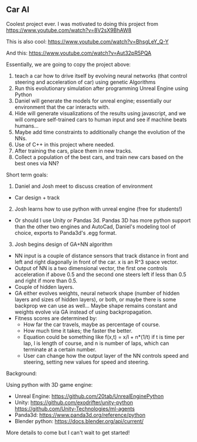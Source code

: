## Car AI

Coolest project ever. I was motivated to doing this project from https://www.youtube.com/watch?v=8V2sX9BhAW8

This is also cool: https://www.youtube.com/watch?v=BhsgLeY_Q-Y

And this: https://www.youtube.com/watch?v=Aut32pR5PQA

Essentially, we are going to copy the project above:
1. teach a car how to drive itself by evolving neural networks (that control steering and acceleration of car) using genetic Algorithms
2. Run this evolutionary simulation after programming Unreal Engine using Python
3. Daniel will generate the models for unreal engine; essentially our environment that the car interacts with.
4. Hide will generate visualizations of the results using javascript, and we will compare self-trained cars to human input and see if machine beats humans...
5. Maybe add time constraints to additionally change the evolution of the NNs.
6. Use of C++ in this project where needed.
7. After training the cars, place them in new tracks.
8. Collect a population of the best cars, and train new cars based on the best ones via NN?

Short term goals:
1. Daniel and Josh meet to discuss creation of environment
  * Car design + track
2. Josh learns how to use python with unreal engine (free for students!)
  * Or should I use Unity or Pandas 3d. Pandas 3D has more python support than the other two engines and AutoCad, Daniel's modeling tool of choice, exports to Panda3d's .egg format.
3. Josh begins design of GA+NN algorithm
  * NN input is a couple of distance sensors that track distance in front and left and right diagonally in front of the car. x is an R^3 space vector.
  * Output of NN is a two dimensional vector, the first one controls acceleration if above 0.5 and the second one steers left if less than 0.5 and right if more than 0.5.
  * Couple of hidden layers.
  * GA either evolves weights, neural network shape (number of hidden layers and sizes of hidden layers), or both, or maybe there is some backprop we can use as well... Maybe shape remains constant and weights evolve via GA instead of using backpropagation.
  * Fitness scores are determined by:
    * How far the car travels, maybe as percentage of course.
    * How much time it takes; the faster the better.
    * Equation could be something like f(x,t) = x/l + n*(1/t) if t is time per lap, l is length of course, and n is number of laps, which can terminate at a certain number.
    * User can change how the output layer of the NN controls speed and steering, setting new values for speed and steering.

Background:

Using python with 3D game engine:
* Unreal Engine: https://github.com/20tab/UnrealEnginePython
* Unity: https://github.com/exodrifter/unity-python https://github.com/Unity-Technologies/ml-agents
* Panda3d: https://www.panda3d.org/reference/python
* Blender python: https://docs.blender.org/api/current/


More details to come but I can't wait to get started!
